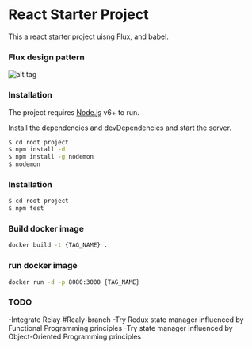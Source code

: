 # React Starter Project

This a react starter project uisng Flux, and babel.

### Flux design pattern
![alt tag](https://s3-eu-west-1.amazonaws.com/vas-pics/flux.png)

### Installation

The project requires [Node.js](https://nodejs.org/) v6+ to run.

Install the dependencies and devDependencies and start the server.

```sh
$ cd root project
$ npm install -d
$ npm install -g nodemon
$ nodemon
```
### Installation 

```sh
$ cd root project
$ npm test
```
### Build docker image
```sh
docker build -t {TAG_NAME} .
```

### run docker image
```sh
docker run -d -p 8080:3000 {TAG_NAME}
```
### TODO
-Integrate Relay #Realy-branch
-Try Redux state manager influenced by Functional Programming principles
-Try state manager influenced by Object-Oriented Programming principles